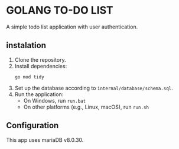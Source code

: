 # GOLANG TO-DO LIST

A simple todo list application with user authentication.

## instalation

1. Clone the repository.
2. Install dependencies:
   ```
   go mod tidy
   ```
4. Set up the database according to `internal/database/schema.sql`.
5. Run the application:
   - On Windows, run `run.bat`
   - On other platforms (e.g., Linux, macOS), run `run.sh`

## Configuration

This app uses mariaDB v8.0.30.
